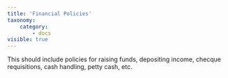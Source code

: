 ```yaml
---
title: 'Financial Policies'
taxonomy:
    category:
        - docs
visible: true
---
```


This should include policies for raising funds, depositing income, checque requisitions, cash handling, petty cash, etc.
